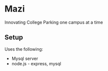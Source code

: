 # Mazi
Innovating College Parking one campus at a time

## Setup
Uses the following:

- Mysql server
- node.js - express, mysql


